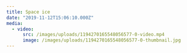 ```yaml
---
title: Space ice
date: "2019-11-12T15:06:10.000Z"
media:
  - video:
      src: /images/uploads/1194270165548056577-0-video.mp4
      image: /images/uploads/1194270165548056577-0-thumbnail.jpg
---
```


